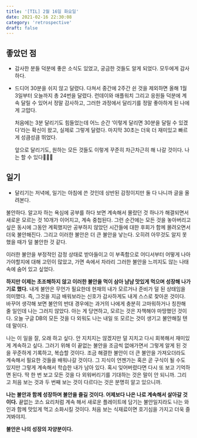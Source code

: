 ```yaml
---
title: '[TIL] 2월 16일 화요일'
date: 2021-02-16 22:30:08
category: 'retrospective'
draft: false
---
```


## 좋았던 점
- 감사한 분들 덕분에 좋은 소식도 있었고, 궁금한 것들도 알게 되었다. 모두에게 감사하다.
- 드디어 30분을 쉬지 않고 달렸다. 다쳐서 중간에 2주간 쉰 것을 제외하면 올해 1월 3일부터 오늘까지 총 24번을 달렸다. 런데이와 애플워치 그리고 응원들 덕분에 계속 달릴 수 있어서 정말 감사하고, 그러한 과정에서 달리기를 정말 좋아하게 된 나에게 고맙다.

  처음에는 3분 달리기도 힘들었는데 어느 순간 ‘이렇게 달리면 30분을 달릴 수 있겠다’라는 확신이 왔고, 실제로 그렇게 달렸다. 마지막 30초는 더욱 더 재미있고 빠르게 성큼성큼 뛰었다.

  앞으로 달리기도, 원하는 모든 것들도 이렇게 꾸준히 차근차근히 해 나갈 것이다. 나는 할 수 있다🏃🏻‍♀️

## 일기
- 달리기는 저녁에, 일기는 아침에 쓴 것인데 상반된 감정이지만 둘 다 나니까 글을 올려본다.

불안하다. 알고자 하는 욕심에 공부를 하다 보면 계속해서 몰랐던 것 하나가 해결되면서 새로운 모르는 것 10개가 이어지고, 계속 중첩된다. 그런 순간에는 모든 것을 놓아버리고 싶은 동시에 그동안 계획했지만 공부하지 않았던 시간들에 대한 후회가 함께 몰려오면서 더욱 불안해진다. 그리고 이러한 불안은 더 큰 불안을 낳는다. 오히려 아무것도 알지 못했을 때가 덜 불안한 것 같다.

이러한 불안을 부정적인 감정 상태로 받아들이고 이 부족함으로 어디서부터 어떻게 나아가야할지에 대해 고민이 많았고, 가면 속에서 차라리 그러한 불안을 느끼지도 않는 나태 속에 숨어 있고 싶었다.

**하지만 이제는 초조해하지 않고 이러한 불안을 먹이 삼아 냠냠 맛있게 먹으며 성장해 나가기로 했다.**
내게 불안은 무언가 필요한데 현재의 내가 모르거나 준비가 덜 된 상태임을 의미했다. 즉, 그것을 지금 배워보라는 신호가 감사하게도 내게 스스로 찾아온 것이다. 바꾸어 생각해 보면 불안의 반대 경우에는 과거의 나에게 충분히 고마워하거나 칭찬해 줄 일인데 나는 그러지 않았다. 아는 게 당연하고, 모르는 것은 자책해야 마땅했던 것이다.
오늘 구글 DB의 모든 것을 다 외워도 나는 내일 또 모르는 것이 생기고 불안해질 텐데 말이다.

나는 이 일을 잘, 오래 하고 싶다. 안 지치지는 않겠지만 덜 지치고 다시 회복해서 재미있게 계속하고 싶다.
그러기 위해 이 끝없는 불안을 조금씩 없애가면서 그렇게 알게 된 것을 꾸준하게 기록하고, 복습할 것이다. 조금 해결한 불안이 더 큰 불안을 가져오더라도 계속해서 필요한 것들을 배워나갈 것이다. 그 지식이 언젠가는 혹은 곧 구식이 될 수도 있지만 그렇게 계속해서 학습한 내가 남아 있다. 혹시 잊어버렸다면 다시 또 보고 기억하면 된다. 딱 한 번 보고  모든 것을 다 외워버리기를 기대하는 것은 말이 안 되니까. 그리고 처음 보는 것과 두 번째 보는 것이 다르다는 것은 분명히 알고 있으니까.

**나는 불안과 함께 성장하며 불안을 즐길 것이다. 어제보다 나은 나로 계속해서 살아갈 것이다.** 끝없는 코스 요리처럼 계속 해서 새로운 플레이트에 담기는 불안일지라도 나는 와인과 함께 맛있게 먹고 소화시킬 것이다. 처음 보는 식재료이면 호기심을 가지고 더욱 즐겨봐야지.

**불안은 나의 성장의 자양분이다.**


